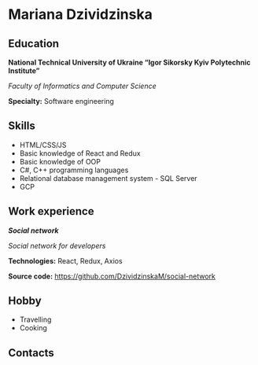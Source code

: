 # Mariana Dzividzinska

## Education
**National Technical University of Ukraine “Igor Sikorsky Kyiv Polytechnic Institute”**

*Faculty of Informatics and Computer Science*

**Specialty:** Software engineering

## Skills
- HTML/CSS/JS
- Basic knowledge of React and Redux
- Basic knowledge of OOP
- C#, C++ programming languages
- Relational database management system - SQL Server
- GCP

## Work experience
***Social network***

*Social network for developers*

**Technologies:** React, Redux, Axios

**Source code:** https://github.com/DzividzinskaM/social-network
## Hobby
- Travelling
- Cooking

## Contacts